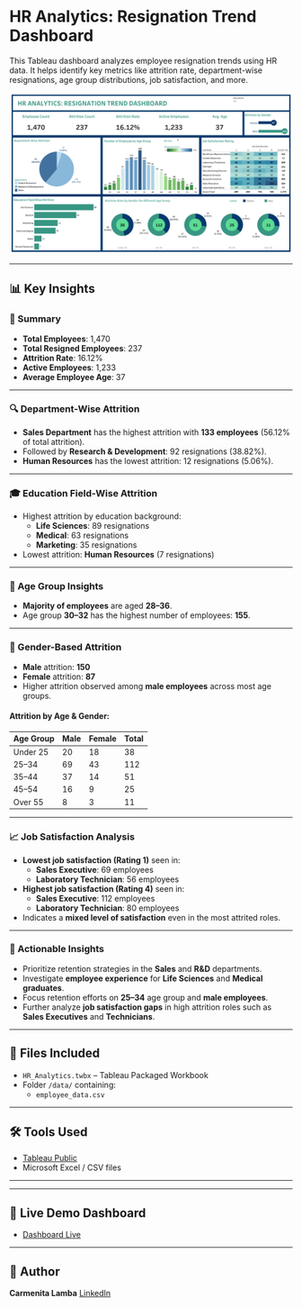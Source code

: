 # HR Analytics: Resignation Trend Dashboard

This Tableau dashboard analyzes employee resignation trends using HR data. It helps identify key metrics like attrition rate, department-wise resignations, age group distributions, job satisfaction, and more.

![Dashboard Screenshot](Assets/HR%20ANALYTICS%20DASHBOARD.png)


---

## 📊 Key Insights

### 📌 Summary
- **Total Employees**: 1,470  
- **Total Resigned Employees**: 237  
- **Attrition Rate**: 16.12%  
- **Active Employees**: 1,233  
- **Average Employee Age**: 37  

---

### 🔍 Department-Wise Attrition
- **Sales Department** has the highest attrition with **133 employees** (56.12% of total attrition).
- Followed by **Research & Development**: 92 resignations (38.82%).
- **Human Resources** has the lowest attrition: 12 resignations (5.06%).

---

### 🎓 Education Field-Wise Attrition
- Highest attrition by education background:
  - **Life Sciences**: 89 resignations
  - **Medical**: 63 resignations
  - **Marketing**: 35 resignations
- Lowest attrition: **Human Resources** (7 resignations)

---

### 👥 Age Group Insights
- **Majority of employees** are aged **28–36**.
- Age group **30–32** has the highest number of employees: **155**.

---

### 🚻 Gender-Based Attrition
- **Male** attrition: **150**  
- **Female** attrition: **87**  
- Higher attrition observed among **male employees** across most age groups.

#### Attrition by Age & Gender:
| Age Group | Male | Female | Total |
|-----------|------|--------|-------|
| Under 25  | 20   | 18     | 38    |
| 25–34     | 69   | 43     | 112   |
| 35–44     | 37   | 14     | 51    |
| 45–54     | 16   | 9      | 25    |
| Over 55   | 8    | 3      | 11    |

---

### 📈 Job Satisfaction Analysis
- **Lowest job satisfaction (Rating 1)** seen in:
  - **Sales Executive**: 69 employees
  - **Laboratory Technician**: 56 employees
- **Highest job satisfaction (Rating 4)** seen in:
  - **Sales Executive**: 112 employees
  - **Laboratory Technician**: 80 employees
- Indicates a **mixed level of satisfaction** even in the most attrited roles.

---

### 📌 Actionable Insights
- Prioritize retention strategies in the **Sales** and **R&D** departments.
- Investigate **employee experience** for **Life Sciences** and **Medical graduates**.
- Focus retention efforts on **25–34** age group and **male employees**.
- Further analyze **job satisfaction gaps** in high attrition roles such as **Sales Executives** and **Technicians**.


---

## 📁 Files Included
- `HR_Analytics.twbx` – Tableau Packaged Workbook
- Folder `/data/` containing:
  - `employee_data.csv`

---

## 🛠 Tools Used
- [Tableau Public](https://public.tableau.com/)
- Microsoft Excel / CSV files

---

---

## 🔗 Live Demo Dashboard
- [Dashboard Live](https://public.tableau.com/views/HR_Analytics_17506748515120/HRANALYTICSDASHBOARD?:language=en-US&publish=yes&:sid=&:redirect=auth&:display_count=n&:origin=viz_share_link)

---

## 📌 Author
**Carmenita Lamba**
[LinkedIn](https://www.linkedin.com/in/carmenita-lamba-6a7555220/)

